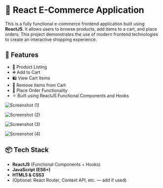 # 🛒 React E-Commerce Application

This is a fully functional e-commerce frontend application built using **ReactJS**. It allows users to browse products, add items to a cart, and place orders. This project demonstrates the use of modern frontend technologies to create an interactive shopping experience.

## 🚀 Features

- 🧾 Product Listing
- ➕ Add to Cart
- 🛍️ View Cart Items
- 🧹 Remove Items from Cart
- 🧾 Place Order Functionality
- ⚛️ Built using ReactJS Functional Components and Hooks

![Screenshot (1)](https://github.com/user-attachments/assets/318df8d6-5940-4e65-ab23-6119d4058949)


![Screenshot (2)](https://github.com/user-attachments/assets/301a4c5c-cee0-4ed5-8f5c-941c3799589d)


![Screenshot (3)](https://github.com/user-attachments/assets/31868c84-e6bc-41f2-88eb-20c06535aa3d)


![Screenshot (4)](https://github.com/user-attachments/assets/a5dbf721-f33c-4a24-99e3-c90701bdc2a4)





## 📦 Tech Stack

- **ReactJS** (Functional Components + Hooks)
- **JavaScript (ES6+)**
- **HTML5 & CSS3**
- (Optional: React Router, Context API, etc. — add if used)


